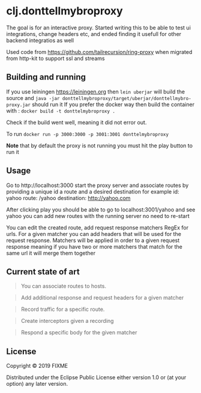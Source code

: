 # clj.donttellmybroproxy

The goal is for an interactive proxy.
Started writing this to be able to test ui integrations, change headers etc, and ended finding it usefull for other backend integratios as well

Used code from https://github.com/tailrecursion/ring-proxy when migrated from http-kit to support ssl
and streams
 
## Building and running
If you use leiningen https://leiningen.org then `lein uberjar` will build the source 
and `java -jar donttellmybroproxy/target/uberjar/donttellmybro-proxy.jar` should run it
If you prefer the docker way then build the container with :
`docker build -t donttelmybroproxy . `

Check if the build went well, meaning it did not error out.

To run `docker run -p 3000:3000 -p 3001:3001 donttelmybroproxy `

**Note** that by default the proxy is not running you must hit the play button to run it

## Usage

Go to http://localhost:3000 start the proxy server and associate routes by providing a unique id a route and a
desired destination for example
id: yahoo
route: /yahoo
destination: http://yahoo.com

After clicking play you should be able to go to localhost:3001/yahoo and see yahoo
you can add new routes with the running server no need to re-start

You can edit the created route, add request response matchers RegEx for urls. For a given matcher
you can add headers that will be used for the request response. Matchers will be applied in order to a given
request response meaning if you have two or more matchers that match for the same url it will merge them together


## Current state of art
> You can associate routes to hosts.

> Add additional response and request headers for a given matcher

> Record traffic for a specific route.

> Create interceptors given a recording

> Respond a specific body for the given matcher

## License

Copyright © 2019 FIXME

Distributed under the Eclipse Public License either version 1.0 or (at
your option) any later version.
